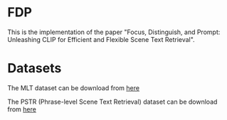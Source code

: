 # FDP
This is the implementation of the paper "Focus, Distinguish, and Prompt: Unleashing CLIP for Efficient and Flexible Scene Text Retrieval".

# Datasets
The MLT dataset can be download from [here](https://drive.google.com/drive/folders/15tHbCHgw3sKHw6K6wq2PhssYJ75TVt05?usp=drive_link)

The PSTR (Phrase-level Scene Text Retrieval) dataset can be download from [here](https://drive.google.com/drive/folders/1g3YwLpDSBzodmV75YL0xt9xCu2D1gqMI?usp=sharing)
